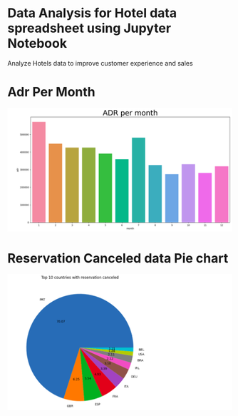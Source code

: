 # Data Analysis for Hotel data spreadsheet using Jupyter Notebook
Analyze Hotels data to improve customer experience and sales

<h1>Adr Per Month</h1>
<img src="https://github.com/Ravikalakoti/Sales-Data-Analysis-/blob/main/Python_Diwali_Sales_Analysis-main/Screenshot%20from%202023-07-25%2011-00-00.png" alt="Test Ravi">
<h1>Reservation Canceled data Pie chart</h1>
<img src="https://github.com/Ravikalakoti/Sales-Data-Analysis-/blob/main/Python_Diwali_Sales_Analysis-main/Screenshot%20from%202023-07-25%2011-00-23.png" alt="Test Ravi">
